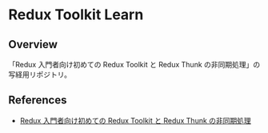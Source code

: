 # Redux Toolkit Learn

## Overview

「Redux 入門者向け初めての Redux Toolkit と Redux Thunk の非同期処理」の写経用リポジトリ。

## References

- [Redux 入門者向け初めての Redux Toolkit と Redux Thunk の非同期処理](https://reffect.co.jp/react/redux-toolkit)
